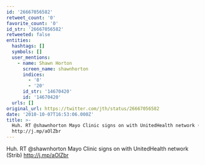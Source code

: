 ```yaml
---
id: '26667056582'
retweet_count: '0'
favorite_count: '0'
id_str: '26667056582'
retweeted: false
entities:
  hashtags: []
  symbols: []
  user_mentions:
    - name: Shawn Horton
      screen_name: shawnhorton
      indices:
        - '8'
        - '20'
      id_str: '14670420'
      id: '14670420'
  urls: []
original_url: https://twitter.com/jth/status/26667056582
date: '2010-10-07T16:53:06.000Z'
title: >-
  Huh. RT @shawnhorton Mayo Clinic signs on with UnitedHealth network (Strib)
  http://j.mp/aOlZbr
---
```


Huh. RT @shawnhorton Mayo Clinic signs on with UnitedHealth network (Strib) http://j.mp/aOlZbr